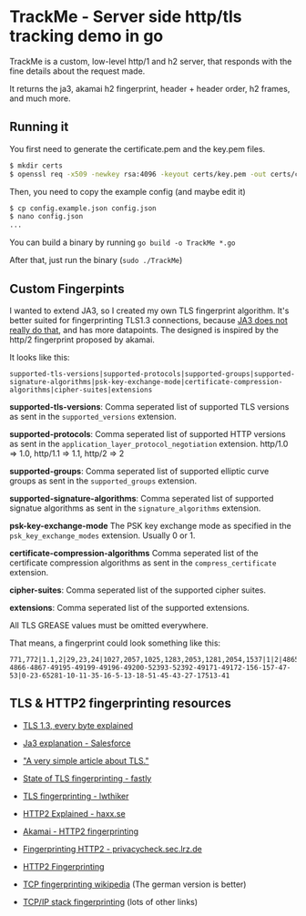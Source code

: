 # TrackMe - Server side http/tls tracking demo in go

TrackMe is a custom, low-level http/1 and h2 server, that responds with the fine details about the request made.

It returns the ja3, akamai h2 fingerprint, header + header order, h2 frames, and much more.

## Running it

You first need to generate the certificate.pem and the key.pem files.

```bash
$ mkdir certs
$ openssl req -x509 -newkey rsa:4096 -keyout certs/key.pem -out certs/chain.pem -sha256 -days 365 -nodes
```

Then, you need to copy the example config (and maybe edit it)

```bash
$ cp config.example.json config.json
$ nano config.json
...
```

You can build a binary by running `go build -o TrackMe *.go`

After that, just run the binary (`sudo ./TrackMe`)

## Custom Fingerpints

I wanted to extend JA3, so I created my own TLS fingerprint algorithm. It's better suited for fingerprinting TLS1.3 connections, because [JA3 does not really do that](https://github.com/salesforce/ja3/issues/78), and has more datapoints. The designed is inspired by the http/2 fingerprint proposed by akamai.

It looks like this:

```
supported-tls-versions|supported-protocols|supported-groups|supported-signature-algorithms|psk-key-exchange-mode|certificate-compression-algorithms|cipher-suites|extensions
```

**supported-tls-versions**: Comma seperated list of supported TLS versions as sent in the `supported_versions` extension.

**supported-protocols**: Comma seperated list of supported HTTP versions as sent in the `application_layer_protocol_negotiation` extension. http/1.0 => 1.0, http/1.1 => 1.1, http/2 => 2

**supported-groups**: Comma seperated list of supported elliptic curve groups as sent in the `supported_groups` extension.

**supported-signature-algorithms**: Comma seperated list of supported signatue algorithms as sent in the `signature_algorithms` extension.

**psk-key-exchange-mode** The PSK key exchange mode as specified in the `psk_key_exchange_modes` extension. Usually 0 or 1.

**certificate-compression-algorithms** Comma seperated list of the certificate compression algorithms as sent in the `compress_certificate` extension.

**cipher-suites**: Comma seperated list of the supported cipher suites.

**extensions**: Comma seperated list of the supported extensions.

All TLS GREASE values must be omitted everywhere.

That means, a fingerprint could look something like this:

```
771,772|1.1,2|29,23,24|1027,2057,1025,1283,2053,1281,2054,1537|1|2|4865-4866-4867-49195-49199-49196-49200-52393-52392-49171-49172-156-157-47-53|0-23-65281-10-11-35-16-5-13-18-51-45-43-27-17513-41
```

## TLS & HTTP2 fingerprinting resources

- [TLS 1.3, every byte explained](https://tls13.xargs.org/)
- [Ja3 explanation - Salesforce](https://engineering.salesforce.com/tls-fingerprinting-with-ja3-and-ja3s-247362855967/)
- ["A very simple article about TLS."](https://kronoz.dev/articles/tls)
- [State of TLS fingerprinting - fastly](https://www.fastly.com/blog/the-state-of-tls-fingerprinting-whats-working-what-isnt-and-whats-next)
- [TLS fingerprinting - lwthiker](https://lwthiker.com/networks/2022/06/17/tls-fingerprinting.html)
- [HTTP2 Explained - haxx.se](https://http2-explained.haxx.se/en/part1)
- [Akamai - HTTP2 fingerprinting](https://www.blackhat.com/docs/eu-17/materials/eu-17-Shuster-Passive-Fingerprinting-Of-HTTP2-Clients-wp.pdf)
- [Fingerprinting HTTP2 - privacycheck.sec.lrz.de](https://privacycheck.sec.lrz.de/passive/fp_h2/fp_http2.html)
- [HTTP2 Fingerprinting](https://lwthiker.com/networks/2022/06/17/http2-fingerprinting.html)

- [TCP fingerprinting wikipedia](https://en.wikipedia.org/wiki/TCP/IP_stack_fingerprinting) (The german version is better)
- [TCP/IP stack fingerprinting](https://en-academic.com/dic.nsf/enwiki/868408) (lots of other links)
